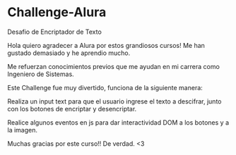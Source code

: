 # Challenge-Alura
Desafio de Encriptador de Texto 

Hola quiero agradecer a Alura por estos grandiosos cursos! Me han gustado demasiado y he aprendio mucho. 

Me refuerzan conocimientos previos que me ayudan en mi carrera como Ingeniero de Sistemas.

Este Challenge fue muy divertido, funciona de la siguiente manera:

Realiza un input text para que el usuario ingrese el texto a descifrar, junto con los botones de encriptar y desencriptar. 

Realice algunos eventos en js para dar interactividad DOM a los botones y a la imagen. 

Muchas gracias por este curso!! De verdad. <3
